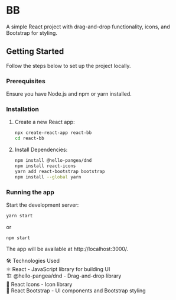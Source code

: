 # BB

A simple React project with drag-and-drop functionality, icons, and Bootstrap for styling.

## Getting Started

Follow the steps below to set up the project locally.

### Prerequisites

Ensure you have Node.js and npm or yarn installed.

### Installation

1. Create a new React app:
   ```sh
   npx create-react-app react-bb
   cd react-bb
   
2. Install Dependencies:
   ```sh
   npm install @hello-pangea/dnd
   npm install react-icons
   yarn add react-bootstrap bootstrap
   npm install --global yarn

### Running the app

Start the development server:
   ~~~sh
   yarn start
   ~~~
or 
   ~~~
   npm start
   ~~~

The app will be available at http://localhost:3000/.

🛠 Technologies Used  
⚛ React - JavaScript library for building UI  
🏗 @hello-pangea/dnd - Drag-and-drop library  
🎨 React Icons - Icon library  
💄 React Bootstrap - UI components and Bootstrap styling  
